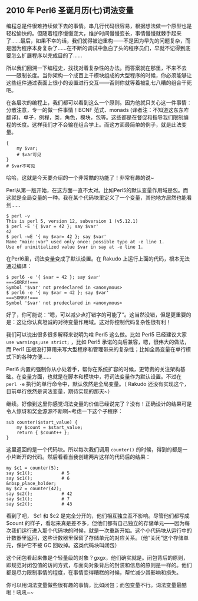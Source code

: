 ## 2010 年 Perl6 圣诞月历(七)词法变量

编程总是件很难持续做下去的事情。串几行代码很容易，根据想法做一个原型也是轻松愉快的。但随着程序慢慢变大，维护时间慢慢变长，事情慢慢就棘手起来了……最后，如果不幸的话，我们就得被迫重构——不是因为早先的问题复杂，而是因为程序本身复杂了……在不断的调试中急白了头的程序员们，早就不记得到底要怎么扩展程序以完成目的了……

所以我们回溯一下编程史，找找对着复杂性的办法。而答案就在那里，不来不去——限制长度。当你架构一个成百上千模块组成的大型程序的时候，你必须能够让这些组件通过表面上很小的设置进行交互——否则你就等着被乱七八糟的组合干死吧。

在各层次的编程上，我们都可以看到这么一个原则。因为他就只关心这一件事情：分散注意，专一的做一件事情！BCNF 范式、monads (译者注：不知道这东东咋翻译)、单子，例程，类，角色，模块，包等。这些都是在督促和指导我们限制编程的长度。这样我们才不会输在组合学上。而这方面最简单的例子，就是此法变量。

    {
        my $var;
        # $var可见
    }
    # $var不可见

哈哈，这就是今天要介绍的一个非常酷的功能了！非常有趣的说~

Perl从第一版开始，在这方面一直不太对。比如Perl5的默认变量作用域是包。而这就是全局变量的一种。我在某个代码块里定义了一个变量，其他地方居然也能看到……

    $ perl -v
    This is perl 5, version 12, subversion 1 (v5.12.1)
    $ perl -E '{ $var = 42 }; say $var'
    42
    $ perl -wE '{ my $var= 42 }; say $var'
    Name "main::var" used only once: possible typo at -e line 1.
    Use of uninitialized value $var in say at -e line 1.

在Perl6里，词法变量变成了默认设置。在 Rakudo 上运行上面的代码，根本无法通过编译：

    $ perl6 -e '{ $var = 42 }; say $var'
    ===SORRY!===
    Symbol '$var' not predeclared in <anonymous>
    $ perl6 -e '{ my $var = 42 }; say $var'
    ===SORRY!===
    Symbol '$var' not predeclared in <anonymous>

好了，你可能说：“嗯，可以减少点打错字的可能了”。这当然没错，但是更重要的是：这让你认真坦诚的对待变量作用域。这对你控制代码复杂性很有利！

我们可以说出很多很多解释来说明为啥 Perl5 这么做。比如 Perl5 已经建议大家 `use warnings;use strict;` ，比如 Perl5 承诺的向后兼容，嗯，很伟大的做法，而 Perl1 压根没打算用来写大型程序和管理带来的复杂性；比如全局变量在单行模式下的各种方便……

Perl6 内置的强制你从小处着手，帮你在系统扩容的时候，更苛责的关注架构基础。在变量方面，也就是在脚本和模块中，将词法变量作为默认设置。不过在 `perl -e` 执行的单行命令中，默认依然是全局变量。（ Rakudo 还没有实现这个，目前单行依然是词法变量，期待实现的那天~）

继续。好像到这里你感觉词法变量的价值已经说完了？没有！正确设计的结果可是令人惊讶和奖金源源不断啊~考虑一下这个子程序：

    sub counter($start_value) {
        my $count = $start_value;
        return { $count++ };
    }

这里返回的是一个代码块。所以每次我们调用 `counter()` 的时候，得到的都是一小片断开的代码。然后看看当我创建两片这样的代码后的结果：

    my $c1 = counter(5);
    say $c1();           # 5
    say $c1();           # 6
    &nbsp_place_holder;
    my $c2 = counter(42);
    say $c2();           # 42
    say $c1();           # 7
    say $c2();           # 43

看到了吧， $c1 和 $c2 是完全分开的，他们相互独立互不影响。尽管他们都写成 $count 的样子，看起来真是差不多，但他们都有自己独立的存储单元——因为每次我们运行进入那个代码块的时候，就是一次重新开始。这个小代码块从运行中的计数器里返回，这些计数器里保留了存储单元的对应关系。（他“关闭”这个存储单元，保护它不被 GC 回收掉。这类代码块叫闭包）

这个闭包看起来像是个轻量级的对象？gxgx，他们确实就是。闭包背后的原则，即规范对闭包值的访问方式，与面向对象背后的封装和信息的原则是一样的。他们都是尽力限制事情的程度，在事情变得糟糕的时候，帮忙减少其影响和损失。

你可以用词法变量做些很有趣的事情，比如闭包；而包变量不行。词法变量最酷啦！吼吼~~


